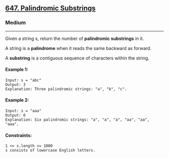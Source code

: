 [647. Palindromic Substrings](https://leetcode.com/problems/palindromic-substrings/description/?envType=daily-question&envId=2024-02-10)
---------------------------------------------------------------------------------------------------------------------------------------------

### Medium
---------------------------------------------------------------------------------------------------------------------------------------------

Given a string s, return the number of **palindromic substrings** in it.

A string is a **palindrome** when it reads the same backward as forward.

A **substring** is a contiguous sequence of characters within the string.

#### Example 1:
```
Input: s = "abc"
Output: 3
Explanation: Three palindromic strings: "a", "b", "c".
```
#### Example 2:
```
Input: s = "aaa"
Output: 6
Explanation: Six palindromic strings: "a", "a", "a", "aa", "aa", "aaa".
```
#### Constraints:
```
1 <= s.length <= 1000
s consists of lowercase English letters.
```
